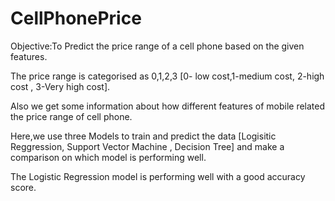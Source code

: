 # CellPhonePrice
Objective:To Predict the price range of a cell phone based on the given features.

The price range is categorised as 0,1,2,3 [0- low cost,1-medium cost, 2-high cost , 3-Very high cost].

Also we get some information about how different features of mobile related the price range of cell phone.

Here,we use three Models to train and predict the data [Logisitic Reggression, Support Vector Machine , Decision Tree] and make a comparison on which model is performing well.

The Logistic Regression model is performing well with a good accuracy score.



